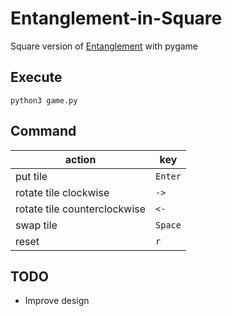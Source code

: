 # Entanglement-in-Square

Square version of [Entanglement](https://entanglement.gopherwoodstudios.com/) with pygame

## Execute
`python3 game.py`

## Command
|action|key|
|----|---|
|put tile|`Enter`|
|rotate tile clockwise|`->`|
|rotate tile counterclockwise|`<-`|
|swap tile|`Space`|
|reset|`r`|


## TODO
- Improve design